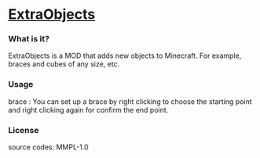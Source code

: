 [ExtraObjects](http://forum.minecraftuser.jp/viewtopic.php?f=13&t=28426)
====================================

### What is it?

ExtraObjects is a MOD that adds new objects to Minecraft. For example, braces and cubes of any size, etc.

### Usage

brace : You can set up a brace by right clicking to choose the starting point and right clicking again for confirm the end point.

### License

source codes: MMPL-1.0